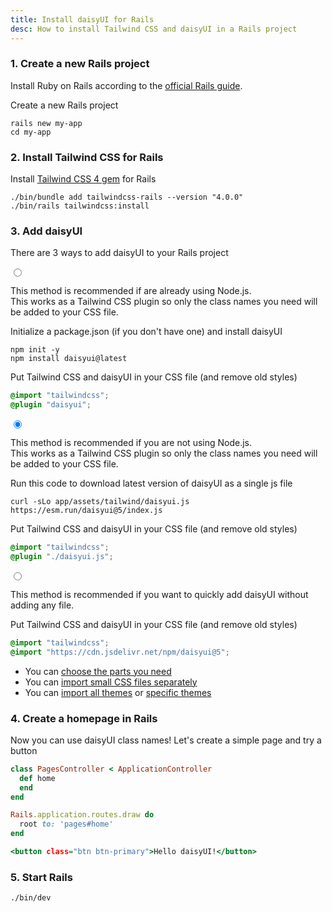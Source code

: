 ```yaml
---
title: Install daisyUI for Rails
desc: How to install Tailwind CSS and daisyUI in a Rails project
---
```


### 1. Create a new Rails project

Install Ruby on Rails according to the [official Rails guide](https://guides.rubyonrails.org/getting_started.html).

Create a new Rails project

```sh:Terminal
rails new my-app
cd my-app
```

### 2. Install Tailwind CSS for Rails

Install [Tailwind CSS 4 gem](https://github.com/rails/tailwindcss-rails) for Rails

```sh:Terminal
./bin/bundle add tailwindcss-rails --version "4.0.0"
./bin/rails tailwindcss:install
```

### 3. Add daisyUI

There are 3 ways to add daisyUI to your Rails project

<div class="tabs tabs-lift max-sm:tabs-sm">
  <input type="radio" name="my_tabs_3" class="tab" aria-label="Node dependency" />
  <div class="tab-content bg-base-100 border-base-300 px-6 py-3">

This method is recommended if are already using Node.js.  
This works as a Tailwind CSS plugin so only the class names you need will be added to your CSS file.

Initialize a package.json (if you don't have one) and install daisyUI

```sh:Terminal
npm init -y
npm install daisyui@latest
```

Put Tailwind CSS and daisyUI in your CSS file (and remove old styles)
  
```postcss:app/assets/tailwind/application.css
@import "tailwindcss";
@plugin "daisyui";
```

  </div>

  <input type="radio" name="my_tabs_3" class="tab" aria-label="Bundle file" checked="checked" />
  <div class="tab-content bg-base-100 border-base-300 px-6 py-3">


This method is recommended if you are not using Node.js.  
This works as a Tailwind CSS plugin so only the class names you need will be added to your CSS file.

Run this code to download latest version of daisyUI as a single js file

```sh:Terminal
curl -sLo app/assets/tailwind/daisyui.js https://esm.run/daisyui@5/index.js
```

Put Tailwind CSS and daisyUI in your CSS file (and remove old styles)

```postcss:app/assets/tailwind/application.css
@import "tailwindcss";
@plugin "./daisyui.js";
```
  
  </div>

  <input type="radio" name="my_tabs_3" class="tab" aria-label="CDN" />
  <div class="tab-content bg-base-100 border-base-300 px-6 py-3">
  

This method is recommended if you want to quickly add daisyUI without adding any file.

Put Tailwind CSS and daisyUI in your CSS file (and remove old styles)
  
```postcss:app/assets/tailwind/application.css
@import "tailwindcss";
@import "https://cdn.jsdelivr.net/npm/daisyui@5";
```

- You can [choose the parts you need](/docs/cdn/)
- You can [import small CSS files separately](https://cdn.jsdelivr.net/npm/daisyui@5/chunks.css)
- You can [import all themes](https://cdn.jsdelivr.net/npm/daisyui@5/themes.css) or [specific themes](https://cdn.jsdelivr.net/npm/daisyui@5/theme/light.css)


</div>
</div>


### 4. Create a homepage in Rails

Now you can use daisyUI class names! Let's create a simple page and try a button

```rb:app/controllers/pages_controller.rb
class PagesController < ApplicationController
  def home
  end
end
```

```rb:config/routes.rb
Rails.application.routes.draw do
  root to: 'pages#home'
end
```

```erb:app/views/pages/home.html.erb
<button class="btn btn-primary">Hello daisyUI!</button>
```

### 5. Start Rails

```sh:Terminal
./bin/dev
```
